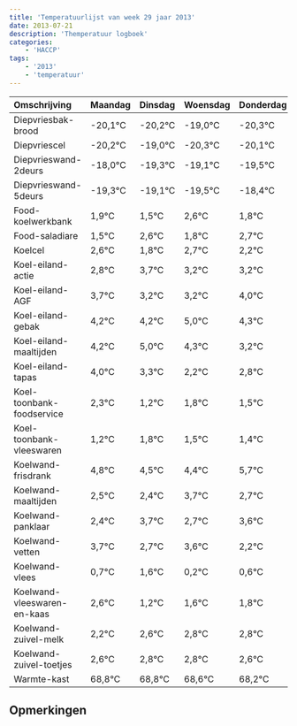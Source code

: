 ```yaml
---
title: 'Temperatuurlijst van week 29 jaar 2013'
date: 2013-07-21
description: 'Themperatuur logboek'
categories:
    - 'HACCP'
tags:
    - '2013'
    - 'temperatuur'
---
```

|Omschrijving|Maandag|Dinsdag|Woensdag|Donderdag|Vrijdag|Zaterdag|Zondag|
|:---|:---|:---|:---|:---|:---|:---|:---|
|Diepvriesbak-brood|-20,1°C|-20,2°C|-19,0°C|-20,3°C|-20,1°C|-20,5°C|-19,4°C|
|Diepvriescel|-20,2°C|-19,0°C|-20,3°C|-20,1°C|-20,5°C|-19,4°C|-20,2°C|
|Diepvrieswand-2deurs|-18,0°C|-19,3°C|-19,1°C|-19,5°C|-18,4°C|-19,2°C|-18,3°C|
|Diepvrieswand-5deurs|-19,3°C|-19,1°C|-19,5°C|-18,4°C|-19,2°C|-18,3°C|-18,8°C|
|Food-koelwerkbank|1,9°C|1,5°C|2,6°C|1,8°C|2,7°C|2,2°C|2,2°C|
|Food-saladiare|1,5°C|2,6°C|1,8°C|2,7°C|2,2°C|2,2°C|3,0°C|
|Koelcel|2,6°C|1,8°C|2,7°C|2,2°C|2,2°C|3,0°C|2,3°C|
|Koel-eiland-actie|2,8°C|3,7°C|3,2°C|3,2°C|4,0°C|3,3°C|2,2°C|
|Koel-eiland-AGF|3,7°C|3,2°C|3,2°C|4,0°C|3,3°C|2,2°C|2,8°C|
|Koel-eiland-gebak|4,2°C|4,2°C|5,0°C|4,3°C|3,2°C|3,8°C|3,5°C|
|Koel-eiland-maaltijden|4,2°C|5,0°C|4,3°C|3,2°C|3,8°C|3,5°C|3,4°C|
|Koel-eiland-tapas|4,0°C|3,3°C|2,2°C|2,8°C|2,5°C|2,4°C|3,7°C|
|Koel-toonbank-foodservice|2,3°C|1,2°C|1,8°C|1,5°C|1,4°C|2,7°C|1,7°C|
|Koel-toonbank-vleeswaren|1,2°C|1,8°C|1,5°C|1,4°C|2,7°C|1,7°C|2,6°C|
|Koelwand-frisdrank|4,8°C|4,5°C|4,4°C|5,7°C|4,7°C|5,6°C|4,2°C|
|Koelwand-maaltijden|2,5°C|2,4°C|3,7°C|2,7°C|3,6°C|2,2°C|2,6°C|
|Koelwand-panklaar|2,4°C|3,7°C|2,7°C|3,6°C|2,2°C|2,6°C|2,8°C|
|Koelwand-vetten|3,7°C|2,7°C|3,6°C|2,2°C|2,6°C|2,8°C|2,8°C|
|Koelwand-vlees|0,7°C|1,6°C|0,2°C|0,6°C|0,8°C|0,8°C|0,6°C|
|Koelwand-vleeswaren-en-kaas|2,6°C|1,2°C|1,6°C|1,8°C|1,8°C|1,6°C|1,2°C|
|Koelwand-zuivel-melk|2,2°C|2,6°C|2,8°C|2,8°C|2,6°C|2,2°C|3,7°C|
|Koelwand-zuivel-toetjes|2,6°C|2,8°C|2,8°C|2,6°C|2,2°C|3,7°C|3,6°C|
|Warmte-kast|68,8°C|68,8°C|68,6°C|68,2°C|69,7°C|69,6°C|68,7°C|

## Opmerkingen


